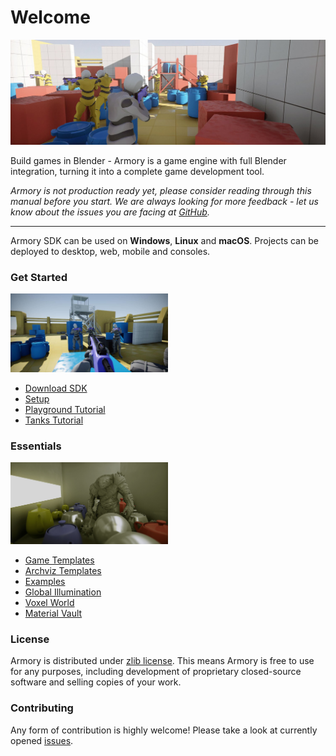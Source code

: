 # Welcome

![](getting_started/img/intro.jpg)

Build games in Blender - Armory is a game engine with full Blender integration, turning it into a complete game development tool.

*Armory is not production ready yet, please consider reading through this manual before you start. We are always looking for more feedback - let us know about the issues you are facing at [GitHub](https://github.com/armory3d/armory/issues).*

---

Armory SDK can be used on **Windows**, **Linux** and **macOS**. Projects can be deployed to desktop, web, mobile and consoles.

### Get Started

<img src="./getting_started/img/templ.jpg" width="50%">

- [Download SDK](http://armory3d.org/download.html)
- [Setup](./getting_started/setup.md)
- [Playground Tutorial](./getting_started/playground.md)
- [Tanks Tutorial](./getting_started/tanks.md)

### Essentials

<img src="./getting_started/img/essen.jpg" width="50%">

- [Game Templates](https://github.com/armory3d/armory_templates/releases)
- [Archviz Templates](https://github.com/armory3d/archviz_templates/releases)
- [Examples](https://github.com/armory3d/armory_examples/releases)
- [Global Illumination](./graphics/global_illumination)
- [Voxel World](https://github.com/armory3d/voxel_world)
- [Material Vault](https://github.com/armory3d/material_vault)

### License
Armory is distributed under [zlib license](https://github.com/armory3d/armory/blob/master/LICENSE). This means Armory is free to use for any purposes, including development of proprietary closed-source software and selling copies of your work. 

### Contributing

Any form of contribution is highly welcome! Please take a look at currently opened [issues](https://github.com/armory3d/armory/issues).
